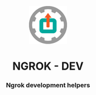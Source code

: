 <!--suppress HtmlDeprecatedAttribute -->
<p align="center" width="100%">
    <img  src="__resources/icon100.png" alt="logo">
<br/>
</p>
<h1 align="center" width="100%">NGROK - DEV</h1>
<h3 align="center" width="100%">Ngrok development helpers</h3>

